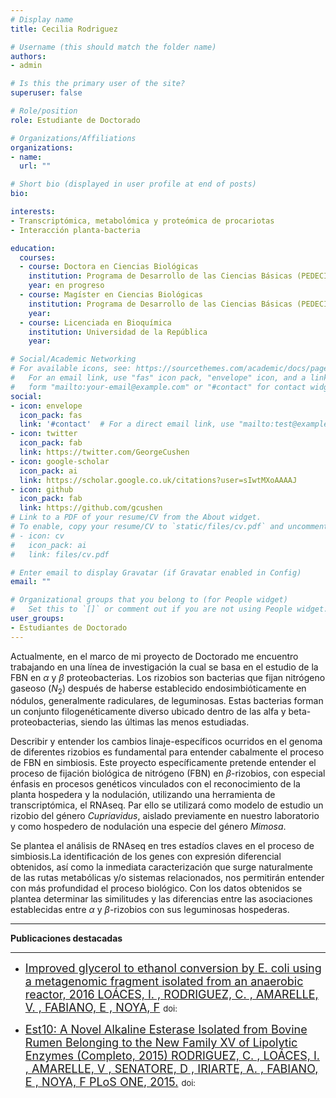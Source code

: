 ```yaml
---
# Display name
title: Cecilia Rodriguez

# Username (this should match the folder name)
authors:
- admin

# Is this the primary user of the site?
superuser: false

# Role/position
role: Estudiante de Doctorado

# Organizations/Affiliations
organizations:
- name: 
  url: ""

# Short bio (displayed in user profile at end of posts)
bio: 

interests:
- Transcriptómica, metabolómica y proteómica de procariotas
- Interacción planta-bacteria

education:
  courses:
  - course: Doctora en Ciencias Biológicas 
    institution: Programa de Desarrollo de las Ciencias Básicas (PEDECIBA)
    year: en progreso
  - course: Magíster en Ciencias Biológicas
    institution: Programa de Desarrollo de las Ciencias Básicas (PEDECIBA)
    year: 
  - course: Licenciada en Bioquímica
    institution: Universidad de la República
    year: 

# Social/Academic Networking
# For available icons, see: https://sourcethemes.com/academic/docs/page-builder/#icons
#   For an email link, use "fas" icon pack, "envelope" icon, and a link in the
#   form "mailto:your-email@example.com" or "#contact" for contact widget.
social:
- icon: envelope
  icon_pack: fas
  link: '#contact'  # For a direct email link, use "mailto:test@example.org".
- icon: twitter
  icon_pack: fab
  link: https://twitter.com/GeorgeCushen
- icon: google-scholar
  icon_pack: ai
  link: https://scholar.google.co.uk/citations?user=sIwtMXoAAAAJ
- icon: github
  icon_pack: fab
  link: https://github.com/gcushen
# Link to a PDF of your resume/CV from the About widget.
# To enable, copy your resume/CV to `static/files/cv.pdf` and uncomment the lines below.
# - icon: cv
#   icon_pack: ai
#   link: files/cv.pdf

# Enter email to display Gravatar (if Gravatar enabled in Config)
email: ""

# Organizational groups that you belong to (for People widget)
#   Set this to `[]` or comment out if you are not using People widget.
user_groups:
- Estudiantes de Doctorado
---
```


Actualmente, en el marco de mi proyecto de Doctorado me encuentro trabajando en una línea de investigación la cual se basa en el estudio de la FBN en $\alpha$ y $\beta$ proteobacterias. Los rizobios son bacterias que fijan nitrógeno gaseoso ($N_2$) después de haberse establecido endosimbióticamente en nódulos, generalmente radiculares, de leguminosas. Estas bacterias forman un conjunto filogenéticamente diverso ubicado dentro de las alfa y beta-proteobacterias, siendo las últimas las menos estudiadas. 

Describir y entender los cambios linaje-específicos ocurridos en el genoma de diferentes rizobios es fundamental para entender cabalmente el proceso de FBN en simbiosis. Este proyecto específicamente pretende entender el proceso de fijación biológica de nitrógeno (FBN) en $\beta$-rizobios, con especial énfasis en procesos genéticos vinculados con el reconocimiento de la planta hospedera y la nodulación, utilizando una herramienta de transcriptómica, el RNAseq. Par ello se utilizará como modelo de estudio un rizobio del género *Cupriavidus*, aislado previamente en nuestro laboratorio y como hospedero de nodulación una especie del género *Mimosa*. 

Se plantea el análisis de RNAseq en tres estadíos claves en el proceso de simbiosis.La identificación de los genes con expresión diferencial obtenidos, así como la inmediata caracterización que surge naturalmente de las rutas metabólicas y/o sistemas relacionados, nos permitirán entender con más profundidad el proceso biológico. Con los datos obtenidos se plantea determinar las similitudes y las diferencias entre las asociaciones establecidas entre $\alpha$ y $\beta$-rizobios con sus leguminosas hospederas.


___

**Publicaciones destacadas**
___

- <font size="4"> [Improved glycerol to ethanol conversion by E. coli using a metagenomic fragment isolated from an anaerobic reactor, 2016 LOÁCES, I. , RODRIGUEZ, C. , AMARELLE, V. , FABIANO, E , NOYA, F]() </font> <font size="2"> doi:  </font> 

- <font size="4"> [Est10: A Novel Alkaline Esterase Isolated from Bovine Rumen Belonging to the New Family XV of Lipolytic Enzymes (Completo, 2015) RODRIGUEZ, C. , LOÁCES, I. , AMARELLE, V , SENATORE, D , IRIARTE, A. , FABIANO, E , NOYA, F PLoS ONE, 2015.]() </font> <font size="2"> doi:  </font> 
